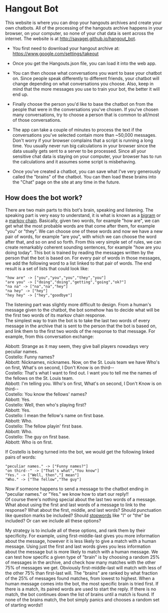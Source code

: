 # Hangout Bot
This website is where you can drop your hangouts archives and create your own chatbots. All of the processing of the hangouts archive happens in your browser, on your computer, so none of your chat data is sent across the internet.
The website is at http://savagej.github.io/hangout_bot.

- You first need to download your hangout archive at: https://www.google.com/settings/takeout

- Once you get the Hangouts.json file, you can load it into the web app.

- You can then choose what conversations you want to base your chatbot on. Since people speak differently to different friends, your chatbot will change depending on what conversations you choose. Also, keep in mind that the more messages you use to train your bot, the better it will end up.

- Finally choose the person you'd like to base the chatbot on from the people that were in the conversations you've chosen. If you've chosen many conversations, try to choose a person that is common to all/most of those conversations.

- The app can take a couple of minutes to process the text if the conversations you've selected contain more than ~50,000 messages. Don't worry if your browser complains that a script is running a long time. You usually never run big calculations in your browser since the data usually gets sent to a server to be processed. Since all your sensitive chat data is staying on your computer, your browser has to run the calculations and it assumes some script is misbehaving.

- Once you've created a chatbot, you can save what I've very generously called the "brains" of the chatbot. You can then load these brains into the "Chat" page on the site at any time in the future.

## How does the bot work?
There are two main parts to this bot's brain, speaking and listening. The speaking part is very easy to understand, it is what is known as a [bigram](http://en.wikipedia.org/wiki/N-gram) or a [markov chain](http://en.wikipedia.org/wiki/Markov_chain#Markov_text_generators). Basically, given two words, for example "how are", we can get what the most probable words are that come after them, for example "you" or "they". We can choose one of these words and now we have a new pair of words, for example "are you", with which we can choose the word after that, and so on and so forth. From this very simple set of rules, we can create remarkably coherent sounding sentences, for example "how are you doing today".
This bot is trained by reading the messages written by the person that the bot is based on. For every pair of words in those messages, we add the following word to a list linked to that pair of words. The end result is a set of lists that could look like:
```
"how are" -> ["you","you","you","they","you"]
"are you" -> ["doing","doing","getting","going","ok?"]
"na na" -> ["na","na","hey"]
"na hey" -> ["hey"]
"hey hey" -> ["hey","goodbye"]
```

The listening part was slightly more difficult to design. From a human's message given to the chatbot, the bot somehow has to decide what will be the first two words of its markov chain response.  
The simplest way to train the bot is to take the last two words of every message in the archive that is sent to the person that the bot is based on, and link them to the first two words of the response to that message. For example, from this conversation exchange:

Abbott: Strange as it may seem, they give ball players nowadays very peculiar names.  
Costello: Funny names?  
Abbott: Nicknames, nicknames. Now, on the St. Louis team we have Who's on first, What's on second, I Don't Know is on third--  
Costello: That's what I want to find out. I want you to tell me the names of the fellows on the St. Louis team.  
Abbott: I'm telling you. Who's on first, What's on second, I Don't Know is on third--  
Costello: You know the fellows' names?  
Abbott: Yes.  
Costello: Well, then who's playing first?  
Abbott: Yes.  
Costello: I mean the fellow's name on first base.  
Abbott: Who.  
Costello: The fellow playin' first base.  
Abbott: Who.  
Costello: The guy on first base.  
Abbott: Who is on first.  

If Costello is being turned into the bot, we would get the following linked pairs of words:

```
"peculiar names." -> ["Funny names?"]
"on third--" -> ["That's what","You know"]
"Yes." -> ["Well, then","I mean"]
"Who." -> ["The fellow","The guy"]
```
Now if someone happens to send a message to the chatbot ending in "peculiar names." or "Yes." we know how to start our reply!!  
Of course there's nothing special about the last two words of a message. What about using the first and last words of a message to link to the response? What about the first, middle, and last words? Should punctuation like question marks be included? Should [stopwords](http://en.wikipedia.org/wiki/Stop_words) like "I" or "the" be included? Or can we include all these options?  

My strategy is to include all of these options, and rank them by their specificity. For example, using first-middle-last gives you more information about the message, however it is less likely to give a match with a human message. Using just the first and last words gives you less information about the message but is more likely to match with a human message. We can test how specific a given type of "brain" is by choosing a random 25% of messages in the archive, and check how many matches with the other 75% of messages we get. Obviously first-middle-last will match with less of the other 75% than first-last will. The "brains" are ranked by what fraction of the 25% of messages found matches, from lowest to highest. When a human message comes into the bot, the most specific brain is tried first. If there is a match, its paired words are used to start the reply. If there is no match, the bot continues down the list of brains until a match is found. If none of the brains match, the bot simply panics and chooses a random set of starting words!!
